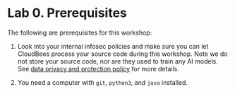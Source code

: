 # Lab 0. Prerequisites

The following are prerequisites for this workshop:

1. Look into your internal infosec policies and make sure you can let CloudBees process your source code during this workshop. Note we do not store your source code, nor are they used to train any AI models. See [data privacy and protection policy](https://www.launchableinc.com/docs/resources/policies/data-privacy-and-protection/) for more details.

1. You need a computer with `git`, `python3`, and `java` installed.
